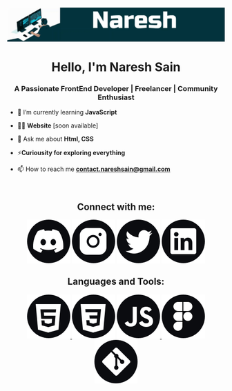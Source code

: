 ![MaterHead](https://github.com/itsnareshsain/itsnareshsain/blob/main/assets/icons/ProfileBanner.gif)
<h1 align="center">Hello, I'm Naresh Sain</h1>
<h3 align="center">A Passionate FrontEnd Developer | Freelancer | Community Enthusiast</h3>

- 🌱 I’m currently learning **JavaScript**

- 👨‍💻 **Website** [soon available]

- 💬 Ask me about **Html, CSS**

- ⚡**Curiousity for exploring everything**

- 📫 How to reach me **contact.nareshsain@gmail.com**

</br>
<h2 align="center">Connect with me:</h2>
<p align="center">
<a href="https://discord.gg/8UbA9qdHeD" target="blank"><img align="center" src="./assets/icons/discordicon.svg" alt="itsnareshsain" /></a>
<a href="https://instagram.com/itsnareshsain" target="blank"><img align="center" src="./assets/icons/instagramicon.svg" alt="itsnareshsain" /></a>
<a href="https://twitter.com/itsnareshsain" target="blank"><img align="center" src="./assets/icons/twittericon.svg" alt="itsnareshsain" /></a>
<a href="https://linkedin.com/in/itsnareshsain" target="blank"><img align="center" src="./assets/icons/linkedinicon.svg" alt="itsnareshsain" /></a>
</p>

<h2 align="center">Languages and Tools:</h2>
<p align="center">
<a href="https://www.w3schools.com/html/" target="_blank" rel="noreferrer"> <img src="./assets/icons/html.svg" alt="html5"/> </a> 
<a href="https://www.w3schools.com/css/" target="_blank" rel="noreferrer"><img src="./assets/icons/CSS.svg" alt="css3"/></a>
<a href="https://developer.mozilla.org/en-US/docs/Web/JavaScript" target="_blank" rel="noreferrer"><img src="./assets/icons/javascript.svg" alt="javascript"/> </a> 
<a href="https://www.figma.com/" target="_blank" rel="noreferrer"> <img src="./assets/icons/figma.svg" alt="figma"/> </a> 
<a href="https://git-scm.com/" target="_blank" rel="noreferrer"> <img src="./assets/icons/git.svg" alt="git"/> </a>  
</p>
